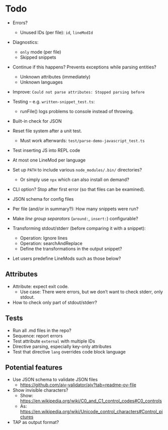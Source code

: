 # Todo

* Errors?
  * Unused IDs (per file): `id`, `lineModId`


* Diagnostics:
  * `only` mode (per file)
  * Skipped snippets
* Continue if this happens? Prevents exceptions while parsing entities?
  * Unknown attributes (immediately)
  * Unknown languages
* Improve: `Could not parse attributes: Stopped parsing before`
* Testing – e.g. `written-snippet_test.ts`:
  * runFile() logs problems to console instead of throwing.
* Built-in check for JSON
* Reset file system after a unit test.
  * Must work afterwards: `test/parse-demo-javascript_test.ts`
* Test inserting JS into REPL code
* At most one LineMod per language
* Set up `PATH` to include various `node_modules/.bin/` directories?
  * Or simply use `npx` which can also install on demand?
* CLI option? Stop after first error (so that files can be examined).
* JSON schema for config files
* Per file (and/or in summary?): How many snippets were run?
* Make _line group separators_ (`around:`, `insert:`) configurable?
* Transforming stdout/stderr (before comparing it with a snippet):
  * Operation: Ignore lines
  * Operation: searchAndReplace
  * Define the transformations in the output snippet?
* Let users predefine LineMods such as those below?

<!--marktest id="asyncTest" around:
function test(_name, callback) {
  return callback();
}
•••
await test();
-->

<!--marktest id="callbackTest" around:
function test(_name, callback) {
  return callback((err) => {
    if (err) {
      throw err;
    }
    process.exit();
  });
}
•••
test();
-->

## Attributes

* Attribute: expect exit code.
  * Use case: There were errors, but we don’t want to check stderr, only stdout.
* How to check only part of stdout/stderr?

## Tests

* Run all .md files in the repo?
* Sequence: report errors 
* Test attribute `external` with multiple IDs
* Directive parsing, especially key-only attributes
* Test that directive `lang` overrides code block language

## Potential features

* Use JSON schema to validate JSON files
  * https://github.com/ajv-validator/ajv?tab=readme-ov-file
* Show invisible characters?
  * Show: https://en.wikipedia.org/wiki/C0_and_C1_control_codes#C0_controls
  * As: https://en.wikipedia.org/wiki/Unicode_control_characters#Control_pictures
* TAP as output format?
